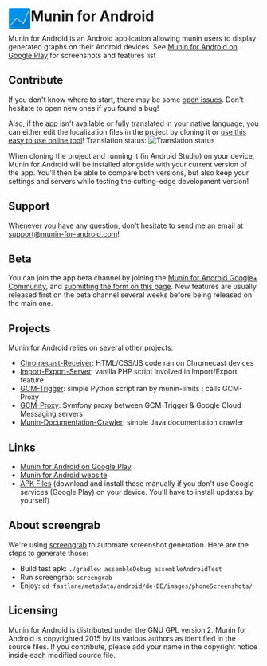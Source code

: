 # <img src="/muninforAndroid/src/main/res/drawable-mdpi/launcher_icon.png" align="left" width="45" />Munin for Android
Munin for Android is an Android application allowing munin users to display generated
graphs on their Android devices. See [Munin for Android on Google
Play](https://play.google.com/store/apps/details?id=com.chteuchteu.munin) for screenshots
and features list

## Contribute
If you don't know where to start, there may be some [open issues](https://github.com/chteuchteu/Munin-for-Android/issues).
Don't hesitate to open new ones if you found a bug!

Also, if the app isn't available or fully translated in your native language, you can
either edit the localization files in the project by cloning it or [use this easy to use
online tool](https://hosted.weblate.org/projects/munin-for-android/strings/)!
Translation status: ![Translation status](https://hosted.weblate.org/widgets/munin-for-android/-/shields-badge.svg)

When cloning the project and running it (in Android Studio) on your device, Munin for
Android will be installed alongside with your current version of the app. You'll then be
able to compare both versions, but also keep your settings and servers while testing the
cutting-edge development version!

## Support
Whenever you have any question, don't hesitate to send me an email at
[support@munin-for-android.com](mailto:support@munin-for-android.com)!

## Beta
You can join the app beta channel by joining the [Munin for Android Google+
Community](https://plus.google.com/communities/107388806854318205826), and [submitting the
form on this page](https://play.google.com/apps/testing/com.chteuchteu.munin/join).
New features are usually released first on the beta channel several weeks before
being released on the main one.

## Projects
Munin for Android relies on several other projects:
* [Chromecast-Receiver](https://github.com/chteuchteu/Munin-for-Android-Chromecast-Receiver):
HTML/CSS/JS code ran on Chromecast devices
* [Import-Export-Server](https://github.com/chteuchteu/Munin-for-Android-Import-Export-Server):
vanilla PHP script involved in Import/Export feature
* [GCM-Trigger](https://github.com/chteuchteu/Munin-for-Android-GCM-Trigger): simple Python
script ran by munin-limits ; calls GCM-Proxy
* [GCM-Proxy](https://github.com/chteuchteu/Munin-for-Android-GCM-Proxy): Symfony proxy
between GCM-Trigger & Google Cloud Messaging servers
* [Munin-Documentation-Crawler](https://github.com/chteuchteu/Munin-Documentation-Crawler):
simple Java documentation crawler

## Links
* [Munin for Android on Google Play](https://play.google.com/store/apps/details?id=com.chteuchteu.munin)
* [Munin for Android website](http://www.munin-for-android.com)
* [APK Files](https://github.com/chteuchteu/Munin-for-Android/releases) (download and
install those manually if you don't use Google services (Google Play) on your device.
You'll have to install updates by yourself)

## About screengrab
We're using [screengrab](https://github.com/fastlane/fastlane/tree/master/screengrab) to automate
screenshot generation. Here are the steps to generate those:

- Build test apk: `./gradlew assembleDebug assembleAndroidTest`
- Run screengrab: `screengrab`
- Enjoy: `cd fastlane/metadata/android/de-DE/images/phoneScreenshots/`

## Licensing
Munin for Android is distributed under the GNU GPL version 2. Munin for Android is copyrighted 2015
by its various authors as identified in the source files.
If you contribute, please add your name in the copyright notice inside each modified source file.
